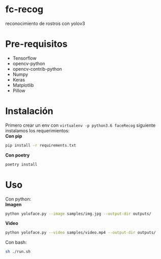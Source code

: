# fc-recog
reconocimiento de rostros con yolov3

# Pre-requisitos
- Tensorflow
- opencv-python
- opencv-contrib-python
- Numpy
- Keras
- Matplotlib
- Pillow

# Instalación
Primero crear un env con `virtualenv -p python3.6 faceRecog`
siguiente instalamos los requerimientos:  
**Con pip**  

``` bash
pip install -r requirements.txt
```
**Con poetry**
``` bash
poetry install
```

# Uso
Con python:  
**Imagen**
```bash
python yoloface.py --image samples/img.jpg --output-dir outputs/
```
**Video**
```bash
python yoloface.py --video samples/video.mp4 --output-dir outputs/
```
Con bash:
```bash
sh ./run.sh
```
